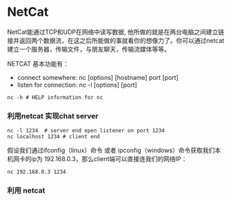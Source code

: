 # NetCat

NetCat能通过TCP和UDP在网络中读写数据, 他所做的就是在两台电脑之间建立链接并返回两个数据流，在这之后所能做的事就看你的想像力了。你可以通过netcat建立一个服务器，传输文件，与朋友聊天，传输流媒体等等。

NETCAT 基本功能有：

* connect somewhere: nc \[options\] \[hostname\] port \[port\]
* listen for connection: nc -l \[options\] \[port\]

```
nc -h # HELP information for nc
```

### 利用netcat 实现chat server

```
nc -l 1234  # server end open listener on port 1234
nc localhost 1234 # client end
```

假设我们通过ifconfig（linux）命令 或者 ipconfig（windows）命令获取我们本机网卡的ip为 192.168.0.3，那么client端可以直接连我们的网络IP：

```
nc 192.168.0.3 1234
```



### 利用 netcat



